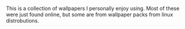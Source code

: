 This is a collection of wallpapers I personally enjoy using.
Most of these were just found online, but some are from wallpaper packs from linux distrobutions.
